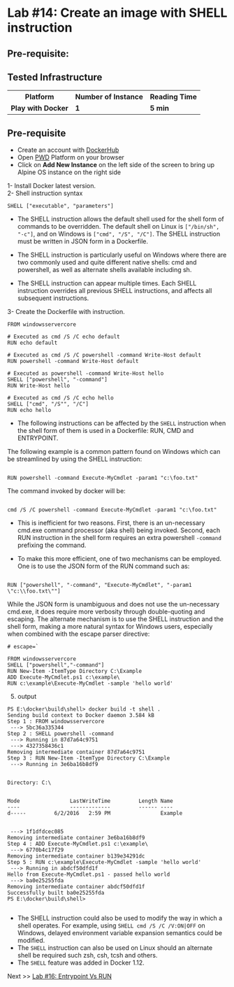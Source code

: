 # Lab #14: Create an image with SHELL instruction

## Pre-requisite:

## Tested Infrastructure

<table class="tg">
  <tr>
    <th class="tg-yw4l"><b>Platform</b></th>
    <th class="tg-yw4l"><b>Number of Instance</b></th>
    <th class="tg-yw4l"><b>Reading Time</b></th>
    
  </tr>
  <tr>
    <td class="tg-yw4l"><b> Play with Docker</b></td>
    <td class="tg-yw4l"><b>1</b></td>
    <td class="tg-yw4l"><b>5 min</b></td>
    
  </tr>
  
</table>

## Pre-requisite

- Create an account with [DockerHub](https://hub.docker.com)
- Open [PWD](https://labs.play-with-docker.com/) Platform on your browser 
- Click on **Add New Instance** on the left side of the screen to bring up Alpine OS instance on the right side



1- Install Docker latest version.<br>
2- Shell instruction syntax 
```
SHELL ["executable", "parameters"]
```
- The SHELL instruction allows the default shell used for the shell form of commands to be overridden. The default shell on Linux is `["/bin/sh", "-c"]`, and on Windows is `["cmd", "/S", "/C"]`. The SHELL instruction must be written in JSON form in a Dockerfile.

- The SHELL instruction is particularly useful on Windows where there are two commonly used and quite different native shells: cmd and powershell, as well as alternate shells available including sh.

- The SHELL instruction can appear multiple times. Each SHELL instruction overrides all previous SHELL instructions, and affects all subsequent instructions. 

3- Create the Dockerfile with instruction. <br>
```
FROM windowsservercore

# Executed as cmd /S /C echo default
RUN echo default

# Executed as cmd /S /C powershell -command Write-Host default
RUN powershell -command Write-Host default

# Executed as powershell -command Write-Host hello
SHELL ["powershell", "-command"]
RUN Write-Host hello

# Executed as cmd /S /C echo hello
SHELL ["cmd", "/S"", "/C"]
RUN echo hello
```

- The following instructions can be affected by the `SHELL` instruction when the shell form of them is used in a Dockerfile: 
RUN, CMD and ENTRYPOINT.

The following example is a common pattern found on Windows which can be streamlined by using the SHELL instruction:

```

RUN powershell -command Execute-MyCmdlet -param1 "c:\foo.txt"

```

The command invoked by docker will be:

```

cmd /S /C powershell -command Execute-MyCmdlet -param1 "c:\foo.txt"

```
- This is inefficient for two reasons. First, there is an un-necessary cmd.exe command processor (aka shell) being invoked.
Second, each RUN instruction in the shell form requires an extra powershell `-command` prefixing the command.

- To make this more efficient, one of two mechanisms can be employed. One is to use the JSON form of the RUN command such as:

```

RUN ["powershell", "-command", "Execute-MyCmdlet", "-param1 \"c:\\foo.txt\""]

```

While the JSON form is unambiguous and does not use the un-necessary cmd.exe, it does require more verbosity 
through double-quoting and escaping. The alternate mechanism is to use the SHELL instruction and the shell form, 
making a more natural syntax for Windows users, especially when combined with the escape parser directive:

```
# escape=`

FROM windowsservercore
SHELL ["powershell","-command"]
RUN New-Item -ItemType Directory C:\Example
ADD Execute-MyCmdlet.ps1 c:\example\
RUN c:\example\Execute-MyCmdlet -sample 'hello world'

```
5. output 


```
PS E:\docker\build\shell> docker build -t shell .
Sending build context to Docker daemon 3.584 kB
Step 1 : FROM windowsservercore
 ---> 5bc36a335344
Step 2 : SHELL powershell -command
 ---> Running in 87d7a64c9751
 ---> 4327358436c1
Removing intermediate container 87d7a64c9751
Step 3 : RUN New-Item -ItemType Directory C:\Example
 ---> Running in 3e6ba16b8df9


Directory: C:\


Mode                LastWriteTime         Length Name
----                -------------         ------ ----
d-----         6/2/2016   2:59 PM                Example


 ---> 1f1dfdcec085
Removing intermediate container 3e6ba16b8df9
Step 4 : ADD Execute-MyCmdlet.ps1 c:\example\
 ---> 6770b4c17f29
Removing intermediate container b139e34291dc
Step 5 : RUN c:\example\Execute-MyCmdlet -sample 'hello world'
 ---> Running in abdcf50dfd1f
Hello from Execute-MyCmdlet.ps1 - passed hello world
 ---> ba0e25255fda
Removing intermediate container abdcf50dfd1f
Successfully built ba0e25255fda
PS E:\docker\build\shell>


```
- The SHELL instruction could also be used to modify the way in which a shell operates. For example,
using `SHELL cmd /S /C /V:ON|OFF` on Windows, delayed environment variable expansion semantics could be modified.
- The `SHELL` instruction can also be used on Linux should an alternate shell be required such zsh, csh, tcsh and others.
- The `SHELL` feature was added in Docker 1.12.




Next >> [Lab #16: Entrypoint Vs RUN](https://dockerlabs.collabnix.com/beginners/dockerfile/entrypoint-vs-run.html)
